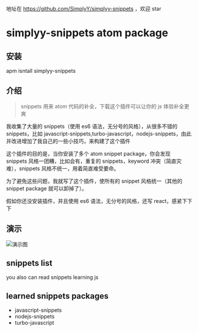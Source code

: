 地址在 https://github.com/SimplyY/simplyy-snippets ，欢迎 star



# simplyy-snippets atom package
## 安装
apm isntall simplyy-snippets


## 介绍
> snippets 用来 atom 代码的补全，下载这个插件可以让你的 js 体验补全更爽

我收集了大量的 snippets（使用 es6 语法，无分号的风格），从很多不错的 snippets，比如 javascript-snippets,turbo-javascript，nodejs-snippets，由此并改进增加了我自己的一些小技巧，来构建了这个插件

这个插件的目的是，当你安装了多个 atom snippet package，你会发现 snippets 风格一团糟，比如会有，重复的 snippets，keyword 冲突（简直灾难），snippets 风格不统一，用着简直难受要命。

为了避免这些问题，我就写了这个插件，使所有的 snippet 风格统一（其他的 snippet package 就可以卸掉了）。

假如你还没安装插件，并且使用 es6 语法，无分号的风格，还写 react，感紧下下下

## 演示
![演示图](http://7xkpdt.com1.z0.glb.clouddn.com/blog-2-29-test.gif)

## snippets list
you also can read snippets learning js


## learned snippets packages
- javascript-snippets
- nodejs-snippets
- turbo-javascript
